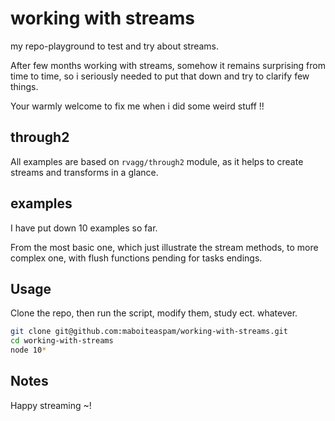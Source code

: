 # working with streams

my repo-playground to test and try about streams.

After few months working with streams,
somehow it remains surprising from time to time,
so i seriously needed to put that down and try to clarify few things.

Your warmly welcome to fix me when i did some weird stuff !!

## through2

All examples are based on `rvagg/through2` module, as it helps to create streams and transforms in a glance.

## examples

I have put down 10 examples so far.

From the most basic one, which just illustrate the stream methods,
to more complex one, with flush functions pending for tasks endings.

## Usage

Clone the repo, then run the script, modify them, study ect. whatever.

```sh
git clone git@github.com:maboiteaspam/working-with-streams.git
cd working-with-streams
node 10*
```

## Notes

Happy streaming ~!
